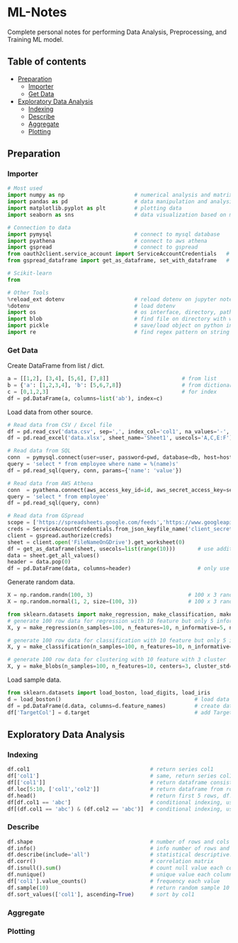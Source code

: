 # ML-Notes
Complete personal notes for performing Data Analysis, Preprocessing, and Training ML model.
## Table of contents
- [Preparation](#Preparation)
	- [Importer](#Importer)
	- [Get Data](#Get-Data)
- [Exploratory Data Analysis](#Exploratory-Data-Analysis)
	- [Indexing](#Indexing)
	- [Describe](#Describe)
	- [Aggregate](#Aggregate)
	- [Plotting](#Plotting)


## Preparation
### Importer
```python
# Most used
import numpy as np                      # numerical analysis and matrix computation 
import pandas as pd                     # data manipulation and analysis on tabular data
import matplotlib.pyplot as plt         # plotting data
import seaborn as sns                   # data visualization based on matplotlib

# Connection to data
import pymysql                          # connect to mysql database
import pyathena                         # connect to aws athena
import gspread                          # connect to gspread
from oauth2client.service_account import ServiceAccountCredentials   # google auth
from gspread_dataframe import get_as_dataframe, set_with_dataframe   # library i/o directly from df

# Scikit-learn
from

# Other Tools
%reload_ext dotenv                      # reload dotenv on jupyter notebook
%dotenv                                 # load dotenv
import os                               # os interface, directory, path
import blob                             # find file on directory with wildcard
import pickle                           # save/load object on python into/from binary file
import re                               # find regex pattern on string
```
### Get Data
Create DataFrame from list / dict.
```python
a = [[1,2], [3,4], [5,6], [7,8]]                       # from list
b = {'a': [1,2,3,4], 'b': [5,6,7,8]}                   # from dictionary
c = [0,1,2,3]                                          # for index
df = pd.DataFrame(a, columns=list('ab'), index=c)
```
Load data from other source.
```python
# Read data from CSV / Excel file
df = pd.read_csv('data.csv', sep=',', index_col='col1', na_values='-', parse_dates=True)
df = pd.read_excel('data.xlsx', sheet_name='Sheet1', usecols='A,C,E:F')

# Read data from SQL
conn  = pymysql.connect(user=user, password=pwd, database=db, host=host)
query = 'select * from employee where name = %(name)s'
df = pd.read_sql(query, conn, params={'name': 'value'})

# Read data from AWS Athena
conn  = pyathena.connect(aws_access_key_id=id, aws_secret_access_key=secret, s3_staging_dir=stgdir, region_name=region)
query = 'select * from employee'
df = pd.read_sql(query, conn)

# Read data from GSpread
scope = ['https://spreadsheets.google.com/feeds','https://www.googleapis.com/auth/drive']
creds = ServiceAccountCredentials.from_json_keyfile_name('client_secret.json', scope)
client = gspread.authorize(creds)
sheet = client.open('FileNameOnGDrive').get_worksheet(0)
df = get_as_dataframe(sheet, usecols=list(range(10)))       # use additional gspread_dataframe lib
data = sheet.get_all_values()
header = data.pop(0)
df = pd.DataFrame(data, columns=header)                     # only use gspread
```
Generate random data.
```python
X = np.random.randn(100, 3)                              # 100 x 3 random std normal dist array
X = np.random.normal(1, 2, size=(100, 3))                # 100 x 3 random normal with mean 1 and stddev 2

from sklearn.datasets import make_regression, make_classification, make_blobs
# generate 100 row data for regression with 10 feature but only 5 informative
X, y = make_regression(n_samples=100, n_features=10, n_informative=5, noise=0.0, random_state=42)

# generate 100 row data for classification with 10 feature but only 5 informative with 3 classes
X, y = make_classification(n_samples=100, n_features=10, n_informative=5, n_classes=3, random_state=42)

# generate 100 row data for clustering with 10 feature with 3 cluster
X, y = make_blobs(n_samples=100, n_features=10, centers=3, cluster_std=1.0, random_state=42)
```
Load sample data.
```python
from sklearn.datasets import load_boston, load_digits, load_iris
d = load_boston()                                          # load data dict 'like' of numpy.ndarray
df = pd.DataFrame(d.data, columns=d.feature_names)         # create dataframe with column name
df['TargetCol'] = d.target                                 # add TargetCol column
```
## Exploratory Data Analysis
### Indexing
```python
df.col1                                      # return series col1
df['col1']                                   # same, return series col1
df[['col1']]                                 # return dataframe consist only col1
df.loc[5:10, ['col1','col2']]                # return dataframe from row 5:10 column col1 and col2
df.head()                                    # return first 5 rows, df.tail() return last 5 rows
df[df.col1 == 'abc']                         # conditional indexing, use ==, !=, >, <, >=, <=, .isnull()
df[(df.col1 == 'abc') & (df.col2 == 'abc')]  # conditional indexing, use &, |
```
### Describe
```python
df.shape                                     # number of rows and cols
df.info()                                    # info number of rows and cols, dtype each col, memory size
df.describe(include='all')                   # statistical descriptive: unique,min, std, min, max, quartile
df.corr()                                    # correlation matrix
df.isnull().sum()                            # count null value each column, df.isnull() = df.isna()
df.nunique()                                 # unique value each column
df['col1'].value_counts()                    # frequency each value
df.sample(10)                                # return random sample 10 rows
df.sort_values(['col1'], ascending=True)     # sort by col1
```
### Aggregate
### Plotting

<!--stackedit_data:
eyJoaXN0b3J5IjpbMTQwMDcyNzEwLC0xNTc4OTExNTk3LC0xNj
g1NDEwODY0LC00MzMzODQwMzIsODU3MDM4MjUzLC03MDgyMDU1
NjAsMTkyOTIyMzM0NiwxNzgxNjk5NTI0LDg3ODExNDMyOSwtMT
g0MDMzNjk3LDE2MDg4NjM4NjksMTM2NTY0MTU2OSwxMzA5NjM2
MDExLC0yMDg5MDEwNDcyLDEyNzgwNjQ2MThdfQ==
-->